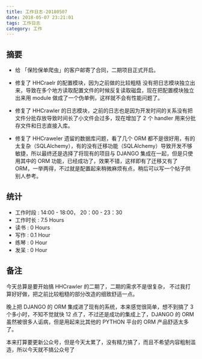 ```yaml
---
title: 工作日志-20180507
date: 2018-05-07 23:21:01
tags: 工作日志
category: 工作
---
```


## 摘要

* 给 「保险保单爬虫」的客户邮寄了合同，二期项目正式开启。

* 修复了 HHCraelr 的配置模块，因为之前做的比较粗糙
没有把日志模块独立出来，导致在多个地方读取配置文件的时候反复读取磁盘，现在把配置模块独立出来用 module 做成了一个伪单例，这样就不会有性能问题了。

* 修复了 HHCrawler 的日志模块，之前的日志也是因为开发时间的关系没有把文件分批存放导致时间长了小文件会过多，现在增加了 2 个 handler 用来分批存文件和日志直接入库。

* 修复了 HHCraweler 遗留的数据库问题，看了几个 ORM 都不是很好用，有的太复杂（SQLAlchemy），有的没有迁移功能（SQLAlchemy）导致开发不够敏捷，所以最终还是选择了将现有的项目与 DJANGO 集成在一起，但是只使用其中的 ORM 功能，已经成功了，效果不错，这样即有了迁移又有了 ORM，一举两得，不过就是配置起来稍微麻烦有点，稍后可以写一个帖子供别人参考。

## 统计

* 工作时段 : 14:00 - 18:00， 20：00 - 23：30
* 工作时长 : 7.5 Hours
* 读书 : 0 Hours
* 写作 : 0.1 Hour
* 练琴 : 0 Hour
* 发呆 : 0 Hour


## 备注

今天总算是要开始搞 HHCrawler 的二期了，二期的需求不是很复杂， 不过我打算好好做，把之前比较粗糙的部分改造的细致舒适一点。

晚上把 DJANGO 的 ORM 集成进了现有的系统，本来感觉很简单，想不到搞了 3 个多小时，不知不觉就快 12 点了，不过还是成功的集成上了，DJANGO 的 ORM 虽然被很多人诟病，但是用起来比其他的 PYTHON 平台的 ORM 产品舒适太多了。

本来打算要更新公众号，但是今天太累了，没有精力搞了，而且不希望内容粗制滥造，所以今天就不搞公众号了